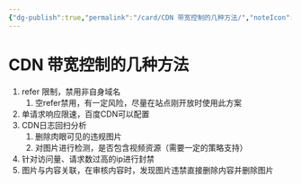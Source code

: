 ```yaml
---
{"dg-publish":true,"permalink":"/card/CDN 带宽控制的几种方法/","noteIcon":"2","created":"2024-01-31T21:40:03+08:00","updated":"2024-04-18T15:52:52+08:00"}
---
```



# CDN 带宽控制的几种方法

1. refer 限制，禁用非自身域名
	1. 空refer禁用，有一定风险，尽量在站点刚开放时使用此方案
2. 单请求响应限速，百度CDN可以配置
3. CDN日志回扫分析
	1. 删除肉眼可见的违规图片
	2. 对图片进行检测，是否包含视频资源（需要一定的策略支持）
4. 针对访问量、请求数过高的ip进行封禁
5. 图片与内容关联，在审核内容时，发现图片违禁直接删除内容并删除图片
